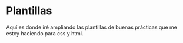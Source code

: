# Plantillas
Aquí es donde iré ampliando las plantillas de buenas prácticas que me estoy haciendo para css y html.
